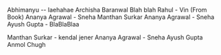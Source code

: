 Abhimanyu -- laehahae
Archisha Baranwal
Blah blah
Rahul - Vin (From Book)
Ananya Agrawal - Sneha
Manthan Surkar
Ananya Agrawal - Sneha
Ayush Gupta - BlaBlaBlaa


Manthan Surkar - kendal jener
Ananya Agrawal - Sneha
Ayush Gupta<br>
Anmol Chugh
